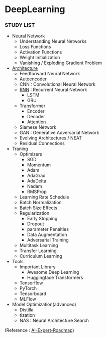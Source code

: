 # DeepLearning
### STUDY LIST
- Neural Network
  - Understanding Neural Networks
  - Loss Functions
  - Activation Functions
  - Weight Initialization
  - Vanishing / Exploding Gradient Problem
- [Architecture](https://github.com/LeeeJooo/DeepLearning/tree/main/Architecture)
  - Feedforward Neural Network
  - Autoencoder
  - CNN : Convolutional Neural Network
  - [RNN](https://github.com/LeeeJooo/DeepLearning/blob/main/Architecture/RNN.pdf) : Recurrent Neural Network
    - LSTM
    - GRU
  - Transformer
    - Encoder
    - Decoder
    - Attention
  - Siamese Network
  - GAN : Generative Adversarial Network
  - Evolving Architectures / NEAT
  - Residual Connections
- Traning
  - Optimizers
    - SGD
    - Momentum
    - Adam
    - AdaGrad
    - AdaDelta
    - Nadam
    - RMSProp
  - Learning Rate Schedule
  - Batch Normalization
  - Batch Size Effects
  - Regularization
    - Early Stopping
    - Dropout
    - parameter Penalties
    - Data Augmentation
    - Adversarial Training
  - Multitask Learning
  - Transfer Learning
  - Curriculum Learning
- Tools
  - Important Library
    - Awesome Deep Learning
    - Huggingface Transformers
  - Tensorflow
  - PyTorch
  - Tensorboard
  - MLFlow
- Model Optimization(advanced)
  - Distilla
  - tization
  - NAS : Neural Architecture Search


(Reference : [AI-Expert-Roadmap](https://github.com/AMAI-GmbH/AI-Expert-Roadmap/))
